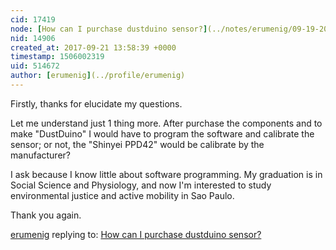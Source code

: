 ```yaml
---
cid: 17419
node: [How can I purchase dustduino sensor?](../notes/erumenig/09-19-2017/how-can-i-purchase-dustduino-sensor)
nid: 14906
created_at: 2017-09-21 13:58:39 +0000
timestamp: 1506002319
uid: 514672
author: [erumenig](../profile/erumenig)
---
```


Firstly, thanks for elucidate my questions. 

Let me understand just 1 thing more. After purchase the components and to make "DustDuino" I would have to program the software and calibrate the sensor; or not, the "Shinyei PPD42" would be calibrate by the manufacturer? 

I ask because I know little about software programming. My graduation is in Social Science and Physiology, and now I'm interested to study environmental justice and active mobility in Sao Paulo.

Thank you again.

[erumenig](../profile/erumenig) replying to: [How can I purchase dustduino sensor?](../notes/erumenig/09-19-2017/how-can-i-purchase-dustduino-sensor)

